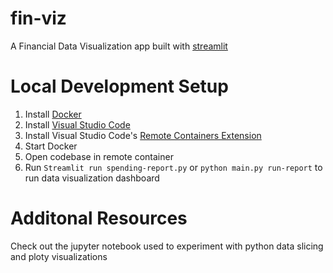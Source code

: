 # fin-viz
A Financial Data Visualization app built with [streamlit](https://streamlit.io/)

# Local Development Setup
1. Install [Docker](https://www.docker.com/)
2. Install [Visual Studio Code](https://code.visualstudio.com/)
3. Install Visual Studio Code's [Remote Containers Extension](https://code.visualstudio.com/docs/devcontainers/tutorial)
4. Start Docker
5. Open codebase in remote container
6. Run `Streamlit run spending-report.py` or `python main.py run-report` to run data visualization dashboard

# Additonal Resources
Check out the jupyter notebook used to experiment with python data slicing and ploty visualizations
